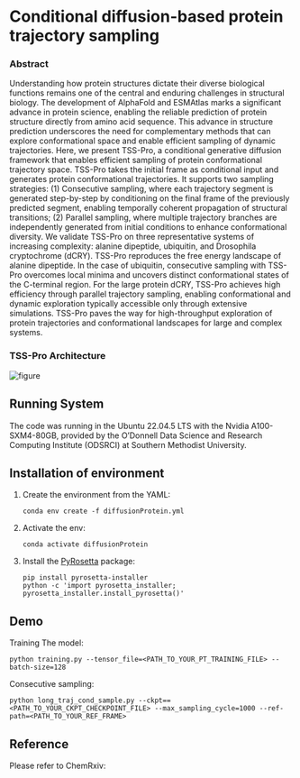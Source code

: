 # Conditional diffusion-based protein trajectory sampling

### Abstract

Understanding how protein structures dictate their diverse biological functions remains one of the central and enduring challenges in structural biology. The development of AlphaFold and ESMAtlas marks a significant advance in protein science, enabling the reliable prediction of protein structure directly from amino acid sequence. This advance in structure prediction underscores the need for complementary methods that can explore conformational space and enable efficient sampling of dynamic trajectories. Here, we present TSS-Pro, a conditional generative diffusion framework that enables efficient sampling of protein conformational trajectory space. TSS-Pro takes the initial frame as conditional input and generates protein conformational trajectories. It supports two sampling strategies: (1) Consecutive sampling, where each trajectory segment is generated step-by-step by conditioning on the final frame of the previously predicted segment, enabling temporally coherent propagation of structural transitions; (2) Parallel sampling, where multiple trajectory branches are independently generated from initial conditions to enhance conformational diversity. We validate TSS-Pro on three representative systems of increasing complexity: alanine dipeptide, ubiquitin, and Drosophila cryptochrome (dCRY). TSS-Pro reproduces the free energy landscape of alanine dipeptide. In the case of ubiquitin, consecutive sampling with TSS-Pro overcomes local minima and uncovers distinct conformational states of the C-terminal region. For the large protein dCRY, TSS-Pro achieves high efficiency through parallel trajectory sampling, enabling conformational and dynamic exploration typically accessible only through extensive simulations. TSS-Pro paves the way for high-throughput exploration of protein trajectories and conformational landscapes for large and complex systems.


### TSS-Pro Architecture

![figure](./Figures/architecture.svg)

## Running System

The code was running in the Ubuntu 22.04.5 LTS with the Nvidia A100-SXM4-80GB, provided by the O’Donnell Data Science and Research Computing Institute (ODSRCI) at Southern Methodist University.


## Installation of environment

1. Create the environment from the YAML:
   ```
   conda env create -f diffusionProtein.yml
   ```
2. Activate the env:
   ```
   conda activate diffusionProtein
   ```
3. Install the [PyRosetta](http://pyrosetta.org/downloads) package:
   ```
   pip install pyrosetta-installer
   python -c 'import pyrosetta_installer; pyrosetta_installer.install_pyrosetta()'
   ```
## Demo
Training The model:
   ```
   python training.py --tensor_file=<PATH_TO_YOUR_PT_TRAINING_FILE> --batch-size=128
   ```

Consecutive sampling:
   ```
   python long_traj_cond_sample.py --ckpt==<PATH_TO_YOUR_CKPT_CHECKPOINT_FILE> --max_sampling_cycle=1000 --ref-path=<PATH_TO_YOUR_REF_FRAME>
   ```


## Reference
Please refer to ChemRxiv:

